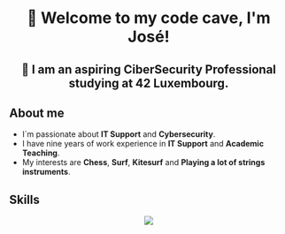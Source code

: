 <div align="center">
  <h1><b> 👋 Welcome to my code cave, I'm José! </b></h1>
  <h2><b> 🚀 I am an aspiring CiberSecurity Professional studying at 42 Luxembourg.</b></h2>
</div>

## About me

- I´m passionate about  **IT Support** and **Cybersecurity**.
- I have nine years of work experience in **IT Support** and **Academic Teaching**.
- My interests are **Chess**, **Surf**, **Kitesurf** and **Playing a lot of strings instruments**.

## Skills

<p align="center">
  <a href="https://skillicons.dev">
    <img src="https://skillicons.dev/icons?i=c,git,github,bash,linux,vscode,vim" />
  </a>
</p>
